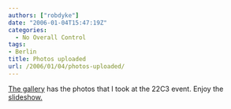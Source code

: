 ```yaml
---
authors: ["robdyke"]
date: "2006-01-04T15:47:19Z"
categories:
  - No Overall Control
tags:
- Berlin
title: Photos uploaded
url: /2006/01/04/photos-uploaded/
---
```

[The gallery](http://www.robdyke.com/gallery2/main.php?g2_view=core.ShowItem&#38;g2_navId=x84f9118c) has the photos that I took at the 22C3 event. Enjoy the [slideshow.](http://www.robdyke.com/gallery2/main.php?g2_view=slideshow.Slideshow&#38;g2_itemId=10)